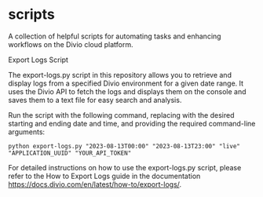 # scripts

A collection of helpful scripts for automating tasks and enhancing workflows on the Divio cloud platform.

Export Logs Script

The export-logs.py script in this repository allows you to retrieve and display logs from a specified Divio environment for a given
 date range. It uses the Divio API to fetch the logs and displays them on the console and saves them to a text file for easy search 
and analysis.

Run the script with the following command, replacing with the desired starting and ending date and time, and providing the required
 command-line arguments:

`python export-logs.py "2023-08-13T00:00" "2023-08-13T23:00" "live" "APPLICATION_UUID" "YOUR_API_TOKEN"`

For detailed instructions on how to use the export-logs.py script, please refer to the How to Export Logs guide in the documentation
 https://docs.divio.com/en/latest/how-to/export-logs/. 

